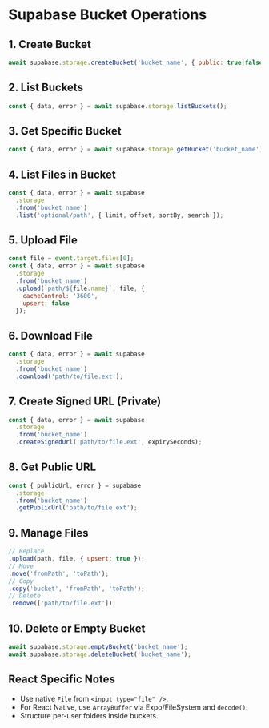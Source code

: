 # Supabase Bucket Operations

## 1. Create Bucket
```javascript 
await supabase.storage.createBucket('bucket_name', { public: true|false });
```
## 2. List Buckets
```javascript 
const { data, error } = await supabase.storage.listBuckets();
```
## 3. Get Specific Bucket
```javascript 
const { data, error } = await supabase.storage.getBucket('bucket_name');
```
## 4. List Files in Bucket
```javascript 
const { data, error } = await supabase
  .storage
  .from('bucket_name')
  .list('optional/path', { limit, offset, sortBy, search });
```
## 5. Upload File
```javascript 
const file = event.target.files[0];
const { data, error } = await supabase
  .storage
  .from('bucket_name')
  .upload(`path/${file.name}`, file, {
    cacheControl: '3600',
    upsert: false
  });
```
## 6. Download File
```javascript 
const { data, error } = await supabase
  .storage
  .from('bucket_name')
  .download('path/to/file.ext');
```
## 7. Create Signed URL (Private)
```javascript 
const { data, error } = await supabase
  .storage
  .from('bucket_name')
  .createSignedUrl('path/to/file.ext', expirySeconds);
```
## 8. Get Public URL
```javascript 
const { publicUrl, error } = supabase
  .storage
  .from('bucket_name')
  .getPublicUrl('path/to/file.ext');
```
## 9. Manage Files
```javascript 
// Replace
.upload(path, file, { upsert: true });
// Move
.move('fromPath', 'toPath');
// Copy
.copy('bucket', 'fromPath', 'toPath');
// Delete
.remove(['path/to/file.ext']);
```
## 10. Delete or Empty Bucket
```javascript 
await supabase.storage.emptyBucket('bucket_name');
await supabase.storage.deleteBucket('bucket_name');
```
## React Specific Notes
- Use native `File` from `<input type="file" />`.
- For React Native, use `ArrayBuffer` via Expo/FileSystem and `decode()`.
- Structure per-user folders inside buckets.